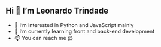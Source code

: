 ## Hi 👋 I’m Leonardo Trindade

- 👀 I’m interested in Python and JavaScript mainly
- 🌱 I’m currently learning front and back-end development
- 📫 You can reach me @ <a href="https://www.linkedin.com/in/leonardo-trindade-metaphorleo/"></a>

<!---
metaphorleo/metaphorleo is a ✨ special ✨ repository because its `README.md` (this file) appears on your GitHub profile.
You can click the Preview link to take a look at your changes.
--->
